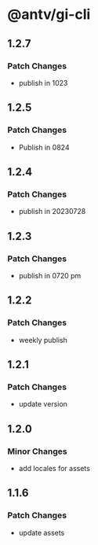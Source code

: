 # @antv/gi-cli

## 1.2.7

### Patch Changes

- publish in 1023

## 1.2.5

### Patch Changes

- Publish in 0824

## 1.2.4

### Patch Changes

- publish in 20230728

## 1.2.3

### Patch Changes

- publish in 0720 pm

## 1.2.2

### Patch Changes

- weekly publish

## 1.2.1

### Patch Changes

- update version

## 1.2.0

### Minor Changes

- add locales for assets

## 1.1.6

### Patch Changes

- update assets
